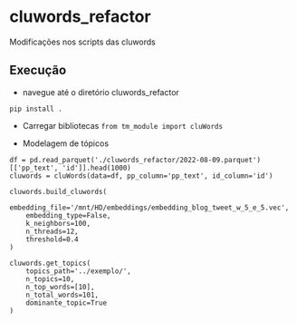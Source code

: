 # cluwords_refactor
Modificações nos scripts das cluwords

## Execução

* navegue até o diretório cluwords_refactor

```pip install .```

* Carregar bibliotecas
```from tm_module import cluWords```

* Modelagem de tópicos

```
df = pd.read_parquet('./cluwords_refactor/2022-08-09.parquet')[['pp_text', 'id']].head(1000)
cluwords = cluWords(data=df, pp_column='pp_text', id_column='id')

cluwords.build_cluwords(
    embedding_file='/mnt/HD/embeddings/embedding_blog_tweet_w_5_e_5.vec',
    embedding_type=False,
    k_neighbors=100,
    n_threads=12,
    threshold=0.4
)

cluwords.get_topics(
    topics_path='../exemplo/',
    n_topics=10,
    n_top_words=[10],
    n_total_words=101,
    dominante_topic=True
)
```
